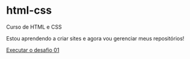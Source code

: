 # html-css
 Curso de HTML e CSS

Estou aprendendo a criar sites e agora vou gerenciar meus repositórios!


<a href="https://otaviob12.github.io/html-css/Exercicios/desafios/desafio010/desafio01">Executar o desafio 01</a>